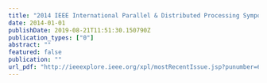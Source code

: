 ```yaml
---
title: "2014 IEEE International Parallel & Distributed Processing Symposium Workshops, Phoenix, AZ, USA, May 19-23, 2014"
date: 2014-01-01
publishDate: 2019-08-21T11:51:30.150790Z
publication_types: ["0"]
abstract: ""
featured: false
publication: ""
url_pdf: "http://ieeexplore.ieee.org/xpl/mostRecentIssue.jsp?punumber=6967893"
---
```


